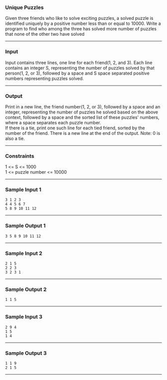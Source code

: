 ### Unique Puzzles

Given three friends who like to solve exciting puzzles, a solved puzzle is identified uniquely by a positive number less than or equal to 10000. Write a program to find who among the three has solved more number of puzzles that none of the other two have solved
<hr>

### Input

Input contains three lines, one line for each friend(1, 2, and 3). Each line contains an integer S, representing the number of puzzles solved by that person(1, 2, or 3), followed by a space and S space separated positive numbers representing puzzles solved.
<hr>

### Output

Print in a new line, the friend number(1, 2, or 3), followed by a space and an integer, representing the number of puzzles he solved based on the above context, followed by a space and the sorted list of these puzzles' numbers, where a space separates each puzzle number. <br/>
If there is a tie, print one such line for each tied friend, sorted by the number of the friend. There is a new line at the end of the output.
Note: 0 is also a tie.
<hr>

### Constraints

1 <= S <= 1000<br/>
1 <= puzzle number <= 10000
<hr>

### Sample Input 1

```
3 1 2 3
4 4 5 6 7
5 8 9 10 11 12
```
<hr>

### Sample Output 1
```
3 5 8 9 10 11 12
```
<hr>

### Sample Input 2

```
2 1 5
2 2 3
3 2 3 1
```
<hr>

### Sample Output 2
```
1 1 5
```
<hr>

### Sample Input 3

```
2 9 4
1 5
1 4
```
<hr>

### Sample Output 3
```
1 1 9
2 1 5
```
<hr>
